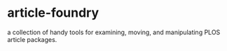 article-foundry
===============

a collection of handy tools for examining, moving, and manipulating PLOS article packages.
